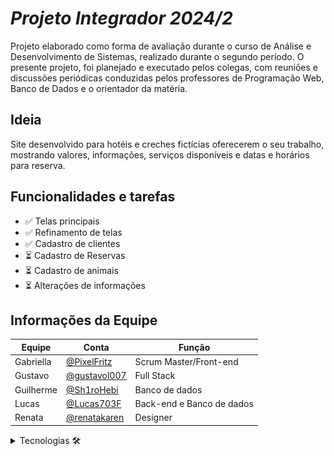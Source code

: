 # _Projeto Integrador 2024/2_
Projeto elaborado como forma de avaliação durante o curso de Análise e Desenvolvimento de Sistemas, realizado durante o segundo período. O presente projeto, foi planejado e executado pelos colegas, com reuniões e discussões periódicas conduzidas pelos professores de Programação Web, Banco de Dados e o orientador da matéria.  

## Ideia
Site desenvolvido para hotéis e creches fictícias oferecerem o seu trabalho, mostrando valores, informações, serviços disponíveis e datas e horários para reserva.

## Funcionalidades e tarefas
- ✅ Telas principais
- ✅ Refinamento de telas
- ✅ Cadastro de clientes
- ⏳ Cadastro de Reservas
- ⏳ Cadastro de animais
- ⏳ Alterações de informações

## Informações da Equipe
| Equipe | Conta | Função |
|----------|----------|----------|
| Gabriella | [@PixelFritz](https://github.com/pixelfritz) | Scrum Master/Front-end |
| Gustavo | [@gustavol007](https://github.com/gustavol007) | Full Stack |
| Guilherme | [@Sh1roHebi](https://github.com/sh1rohebi) | Banco de dados |
| Lucas | [@Lucas703F](https://github.com/lucas703f) | Back-end e Banco de dados |
| Renata | [@renatakaren](https://github.com/renatakaren) | Designer | 

<details>
<summary>Tecnologias 🛠️</summary>

##### Linguagens de programação

<!-- Você pode encontrar os ícones das tecnologias em:
[DevIcons](https://devicon.dev/) -->

| Descrição                                    | Tecnologia                                                                                                     |
|:--------------------------------------------:|:--------------------------------------------------------------------------------------------------------------:|
| Linguagem de programação para interatividade | ![JavaScript](https://cdn.jsdelivr.net/gh/devicons/devicon/icons/javascript/javascript-original.svg)           |
| Estruturação de conteúdo                     | ![HTML](https://github.com/devicons/devicon/blob/master/icons/html5/html5-original.svg)                        |
| Estilização                                  | ![CSS](https://github.com/devicons/devicon/blob/master/icons/css3/css3-original.svg)                           |
| Comunicação com API do IBGE                  | ![Python](https://github.com/devicons/devicon/blob/master/icons/python/python-original.svg)                    |
| Banco de Dados                               | ![MySQL](https://github.com/devicons/devicon/blob/master/icons/mysql/mysql-original.svg)                       |
| Banco de Dados                               | ![PhP](https://github.com/devicons/devicon/blob/master/icons/php/php-original.svg)                             |

</details>
